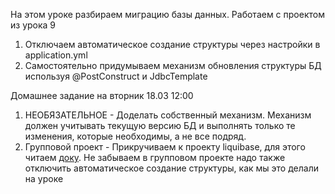На этом уроке разбираем миграцию базы данных. Работаем с проектом из урока 9

1) Отключаем автоматическое создание структуры через настройки в application.yml
2) Самостоятельно придумываем механизм обновления структуры БД используя @PostConstruct и JdbcTemplate

Домашнее задание на вторник 18.03 12:00 
1) НЕОБЯЗАТЕЛЬНОЕ - Доделать собственный механизм. Механизм должен учитывать текущую версию БД и выполнять только те изменения, которые необходимы, а не все подряд.
2) Групповой проект - Прикручиваем к проекту liquibase, для этого читаем [доку](https://www.baeldung.com/liquibase-refactor-schema-of-java-app). 
Не забываем в групповом проекте надо также отключить автоматическое создание структуры, как мы это делали на уроке